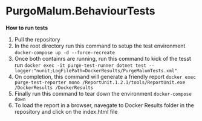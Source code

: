 # PurgoMalum.BehaviourTests
**How to run tests**
1. Pull the repository
2. In the root directory run this command to setup the test environment
`docker-compose up -d --force-recreate`
3. Once both containrs are running, run this command to kick of the tesst run
`docker exec -it purge-test-runner dotnet test --logger:"nunit;LogFilePath=DockerResults/PurgeMalumTests.xml"`
4. On completion, this command will generate a friendly report
`docker exec purge-test-reporter mono /ReportUnit.1.2.1/tools/ReportUnit.exe /DockerResults /DockerResults`
5. Finally run this command to tear down the environment
`docker-compose down`
6. To load the report in a browser, navegate to Docker Results folder in the repository and click on the index.html file

